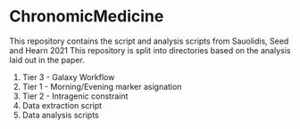 # ChronomicMedicine
This repository contains the script and analysis scripts from Sauolidis, Seed and Hearn 2021
This repository is split into directories based on the analysis laid out in the paper.
1. Tier 3 - Galaxy Workflow
2. Tier 1 - Morning/Evening marker asignation
3. Tier 2 - Intragenic constraint
4. Data extraction script
5. Data analysis scripts
